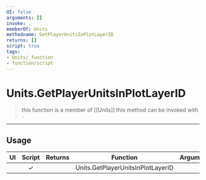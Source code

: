 ```yaml
---
UI: false
arguments: []
invoke: .
memberOf: Units
methodname: GetPlayerUnitsInPlotLayerID
returns: []
script: true
tags:
- Units/_function
- function/script
---
```

# Units.GetPlayerUnitsInPlotLayerID
> this function is a member of [[Units]]
> this method can be invoked with `.`
-----
## Usage
|  UI | Script | Returns | Function | Arguments |
|:---:|:------:|-------:|:--------:|:---------|
| |✓||Units.GetPlayerUnitsInPlotLayerID||
